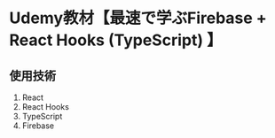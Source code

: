 # Udemy教材【最速で学ぶFirebase + React Hooks (TypeScript) 】

## 使用技術
1. React
2. React Hooks
3. TypeScript
4. Firebase
